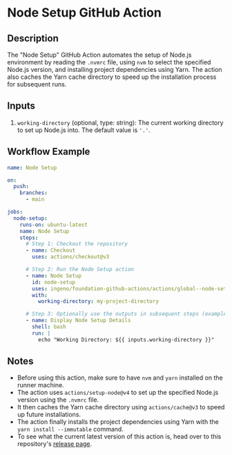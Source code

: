 # Node Setup GitHub Action

## Description

The "Node Setup" GitHub Action automates the setup of Node.js environment by reading the `.nvmrc` file, using `nvm` to select the specified Node.js version, and installing project dependencies using Yarn. The action also caches the Yarn cache directory to speed up the installation process for subsequent runs.

## Inputs

1. `working-directory` (optional, type: string): The current working directory to set up Node.js into. The default value is `'.'`.

## Workflow Example

```yaml
name: Node Setup

on:
  push:
    branches:
      - main

jobs:
  node-setup:
    runs-on: ubuntu-latest
    name: Node Setup
    steps:
      # Step 1: Checkout the repository
      - name: Checkout
        uses: actions/checkout@v3

      # Step 2: Run the Node Setup action
      - name: Node Setup
        id: node-setup
        uses: ingeno/foundation-github-actions/actions/global--node-setup@<latest>
        with:
          working-directory: my-project-directory

      # Step 3: Optionally use the outputs in subsequent steps (example)
      - name: Display Node Setup Details
        shell: bash
        run: |
          echo "Working Directory: ${{ inputs.working-directory }}"
```

## Notes

- Before using this action, make sure to have `nvm` and `yarn` installed on the runner machine.
- The action uses `actions/setup-node@v4` to set up the specified Node.js version using the `.nvmrc` file.
- It then caches the Yarn cache directory using `actions/cache@v3` to speed up future installations.
- The action finally installs the project dependencies using Yarn with the `yarn install --immutable` command.
- To see what the current latest version of this action is, head over to this repository's [release page](https://github.com/ingeno/foundation-github-actions/releases).

